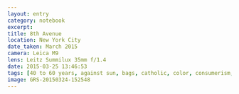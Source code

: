 ```yaml
--- 
layout: entry
category: notebook
excerpt:
title: 8th Avenue
location: New York City
date_taken: March 2015
camera: Leica M9
lens: Leitz Summilux 35mm f/1.4
date: 2015-03-25 13:46:53
tags: [40 to 60 years, against sun, bags, catholic, color, consumerism, expression, nuns, shawl, shopping, street, women]
image: GRS-20150324-152548
---
```

